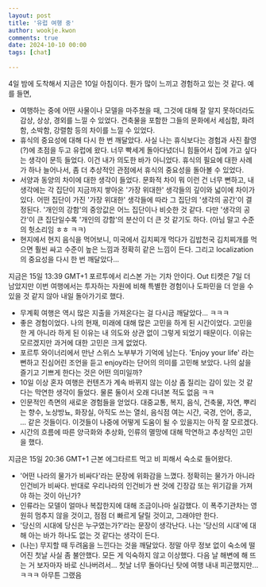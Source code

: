 ```yaml
---  
layout: post  
title: '유럽 여행 중'  
author: wookje.kwon  
comments: true  
date: 2024-10-10 00:00  
tags: [chat]  
  
---  
```


4일 밤에 도착해서 지금은 10일 아침이다. 뭔가 많이 느끼고 경험하고 있는 것 같다. 예를 들면,

- 여행하는 중에 어떤 사물이나 모델을 마주쳤을 때, 그것에 대해 잘 알지 못하더라도 감상, 상상, 경외를 느낄 수 있었다. 건축물을 포함한 그들의 문화에서 세심함, 화려함, 소박함, 강렬함 등의 차이를 느낄 수 있었다.  
- 휴식의 중요성에 대해 다시 한 번 깨달았다. 사실 나는 휴식보다는 경험과 사진 촬영(?)에 초점을 두고 유럽에 왔다. 너무 빡세게 돌아다녔더니 힘들어서 집에 가고 싶다는 생각이 문득 들었다. 이건 내가 의도한 바가 아니었다. 휴식의 필요에 대한 사례가 하나 늘어나서, 좀 더 추상적인 관점에서 휴식의 중요성을 돌아볼 수 있었다.  
- 서양과 동양의 차이에 대한 생각이 들었다. 문화적 차이 뭐 이런 건 너무 뻔하고, 내 생각에는 각 집단이 지금까지 쌓아온 '가장 위대한' 생각들의 깊이와 넓이에 차이가 있다. 어떤 집단이 가진 '가장 위대한' 생각들에 따라 그 집단의 '생각의 공간'이 결정된다. '개인의 강함'의 중앙값은 어느 집단이나 비슷한 것 같다. 다만 '생각의 공간'이 큰 집단일수록 '개인의 강함'의 분산이 더 큰 것 같기도 하다. (아님 말고 수준의 헛소리임 ㅎㅎ ㅋㅋ)  
- 현지에서 현지 음식을 먹어보니, 미국에서 김치찌개 먹다가 김밥천국 김치찌개를 먹으면 훨씬 싸고 수준이 높은 느낌과 정확히 같은 느낌이 든다. 그리고 localization의 중요성을 다시 한 번 깨달았다...  

지금은 15일 13:39 GMT+1 포르투에서 리스본 가는 기차 안이다. Out 티켓은 7일 더 남았지만 이번 여행에서는 투자하는 자원에 비해 특별한 경험이나 도파민을 더 얻을 수 있을 것 같지 않아 내일 돌아가기로 했다.  

- 무계획 여행은 역시 많은 지출을 가져온다는 걸 다시금 깨달았다... ㅋㅋㅋ  
- 좋은 경험이었다. 나의 현재, 미래에 대해 많은 고민을 하게 된 시간이었다. 고민을 한 게 아니라 하게 된 이유는 내 의도와 상관 없이 그렇게 되었기 때문이다. 이유는 모르겠지만 과거에 대한 고민은 크게 없었다.  
- 포르투 와이너리에서 만난 스위스 노부부가 기억에 남는다. 'Enjoy your life' 라는 뻔하고 진심어린 조언을 듣고 enjoy라는 단어의 의미를 고민해 보았다. 나의 삶을 즐기고 기쁘게 한다는 것은 어떤 의미일까?  
- 10일 이상 혼자 여행은 컨텐츠가 계속 바뀌지 않는 이상 좀 질리는 감이 있는 것 같다는 막연한 생각이 들었다. 물론 둘이서 오래 다녀본 적도 없음 ㅋㅋ  
- 인문적인 측면의 새로운 경험들을 얻었다. 대중교통, 복지, 음식, 건축물, 자연, 뿌리는 향수, 노상방뇨, 화장실, 아직도 쓰는 열쇠, 음식점 여는 시간, 국경, 언어, 종교, ... 같은 것들이다. 이것들이 나중에 어떻게 도움이 될 수 있을지는 아직 잘 모르겠다.  
- 시간의 흐름에 따른 양극화와 추상화, 인류의 멸망에 대해 막연하고 추상적인 고민을 했다.  

지금은 15일 20:36 GMT+1 근본 에그타르트 먹고 비 피해서 숙소로 들어왔다.

- '어떤 나라의 물가가 비싸다'라는 문장에 위화감을 느꼈다. 정확히는 물가가 아니라 인건비가 비싸다. 반대로 우리나라의 인건비가 싼 것에 긴장감 또는 위기감을 가져야 하는 것이 아닌가?  
- 인류라는 모델이 얼마나 복잡한지에 대해 조금이나마 실감했다. 이 폭주기관차는 영원히 멈추지 않을 것이고, 점점 더 빠르게 달릴 것이고, 그래야만 한다.  
- '당신의 시대에 당신은 누구였는가?'라는 문장이 생각난다. 나는 '당신의 시대'에 대해 아는 바가 하나도 없는 것 같다는 생각이 든다.  
- (나는) 무지할 때 두려움을 느낀다는 것을 깨달았다. 정말 아무 정보 없이 숙소에 떨어진 첫날 사실 좀 불안했다. 모든 게 익숙하지 않고 이상했다. 다음 날 해변에 해 뜨는 거 보자마자 바로 신나버려서... 첫날 너무 돌아다닌 탓에 여행 내내 피곤했지만... ㅋㅋㅋ 아무튼 그랬음  